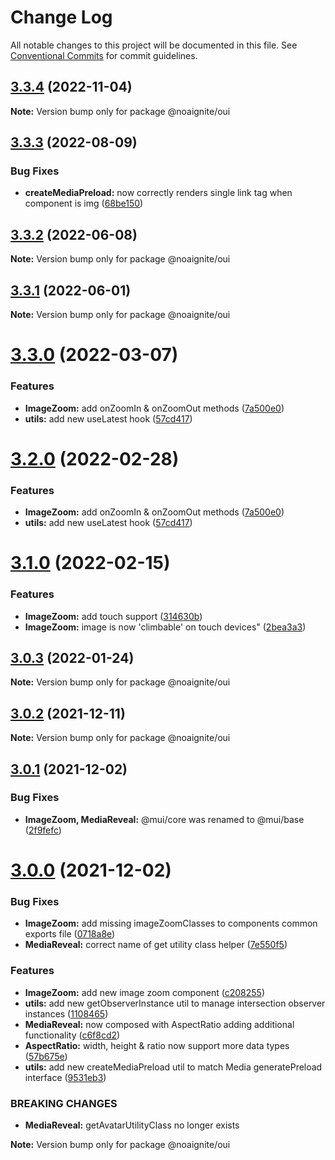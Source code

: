 # Change Log

All notable changes to this project will be documented in this file.
See [Conventional Commits](https://conventionalcommits.org) for commit guidelines.

## [3.3.4](https://github.com/noaignite/accelerator/compare/@noaignite/oui@3.3.3...@noaignite/oui@3.3.4) (2022-11-04)

**Note:** Version bump only for package @noaignite/oui





## [3.3.3](https://github.com/noaignite/accelerator/compare/@noaignite/oui@3.3.2...@noaignite/oui@3.3.3) (2022-08-09)


### Bug Fixes

* **createMediaPreload:** now correctly renders single link tag when component is img ([68be150](https://github.com/noaignite/accelerator/commit/68be150e1c010835c7509d1216affa4edb78b4c9))





## [3.3.2](https://github.com/noaignite/accelerator/compare/@noaignite/oui@3.3.1...@noaignite/oui@3.3.2) (2022-06-08)

**Note:** Version bump only for package @noaignite/oui





## [3.3.1](https://github.com/noaignite/accelerator/compare/@noaignite/oui@3.3.0...@noaignite/oui@3.3.1) (2022-06-01)

**Note:** Version bump only for package @noaignite/oui





# [3.3.0](https://github.com/noaignite/accelerator/compare/@noaignite/oui@3.1.0...@noaignite/oui@3.3.0) (2022-03-07)


### Features

* **ImageZoom:** add onZoomIn & onZoomOut methods ([7a500e0](https://github.com/noaignite/accelerator/commit/7a500e09d6d62d399498e67e46a5c65cf9e7c846))
* **utils:** add new useLatest hook ([57cd417](https://github.com/noaignite/accelerator/commit/57cd417a8abab1a176fd06d74efbad321569306a))





# [3.2.0](https://github.com/noaignite/accelerator/compare/@noaignite/oui@3.1.0...@noaignite/oui@3.2.0) (2022-02-28)


### Features

* **ImageZoom:** add onZoomIn & onZoomOut methods ([7a500e0](https://github.com/noaignite/accelerator/commit/7a500e09d6d62d399498e67e46a5c65cf9e7c846))
* **utils:** add new useLatest hook ([57cd417](https://github.com/noaignite/accelerator/commit/57cd417a8abab1a176fd06d74efbad321569306a))





# [3.1.0](https://github.com/noaignite/accelerator/compare/@noaignite/oui@3.0.3...@noaignite/oui@3.1.0) (2022-02-15)


### Features

* **ImageZoom:** add touch support ([314630b](https://github.com/noaignite/accelerator/commit/314630b2833757cc0d2b34bc285dd0d8344bc402))
* **ImageZoom:** image is now 'climbable' on touch devices" ([2bea3a3](https://github.com/noaignite/accelerator/commit/2bea3a38d8a0e04a6a046218a86fc3ec2973bc43))





## [3.0.3](https://github.com/noaignite/accelerator/compare/@noaignite/oui@3.0.2...@noaignite/oui@3.0.3) (2022-01-24)

**Note:** Version bump only for package @noaignite/oui





## [3.0.2](https://github.com/noaignite/accelerator/compare/@noaignite/oui@3.0.1...@noaignite/oui@3.0.2) (2021-12-11)

**Note:** Version bump only for package @noaignite/oui





## [3.0.1](https://github.com/noaignite/oui/compare/@noaignite/oui@3.0.0...@noaignite/oui@3.0.1) (2021-12-02)


### Bug Fixes

* **ImageZoom, MediaReveal:** @mui/core was renamed to @mui/base ([2f9fefc](https://github.com/noaignite/oui/commit/2f9fefcff4c496276e2b41550d647bcdf164e259))





# [3.0.0](https://github.com/noaignite/oui/compare/@noaignite/oui@2.0.1...@noaignite/oui@3.0.0) (2021-12-02)


### Bug Fixes

* **ImageZoom:** add missing imageZoomClasses to components common exports file ([0718a8e](https://github.com/noaignite/oui/commit/0718a8ee0bece89ab3128b062d73d4dc936cca71))
* **MediaReveal:** correct name of get utility class helper ([7e550f5](https://github.com/noaignite/oui/commit/7e550f5fcdced3971a7d72317e1e13745229daab))


### Features

* **ImageZoom:** add new image zoom component ([c208255](https://github.com/noaignite/oui/commit/c20825523fe0f6ee98d8e1132aa1e94163108ffa))
* **utils:** add new getObserverInstance util to manage intersection observer instances ([1108465](https://github.com/noaignite/oui/commit/1108465302a8c3bd17ada411cb174cb8bab6448e))
* **MediaReveal:** now composed with AspectRatio adding additional functionality ([c6f8cd2](https://github.com/noaignite/oui/commit/c6f8cd20965de3dd905b55e1e3ecd8556b9afd52))
* **AspectRatio:** width, height & ratio now support more data types ([57b675e](https://github.com/noaignite/oui/commit/57b675e2945b2c1a2c9f5f024a306563e34febe9))
* **utils:** add new createMediaPreload util to match Media generatePreload interface ([9531eb3](https://github.com/noaignite/oui/commit/9531eb3fb9866d72c4ef6e8c1cc9fa27bc109b3f))


### BREAKING CHANGES

* **MediaReveal:** getAvatarUtilityClass no longer exists







**Note:** Version bump only for package @noaignite/oui
